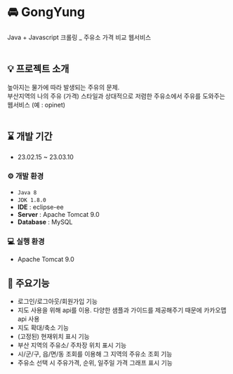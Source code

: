 # 🚘 GongYung
Java + Javascript 크롤링 _ 주유소 가격 비교 웹서비스
</br>
</br>
## 💡 프로젝트 소개
높아지는 물가에 따라 발생되는 주유의 문제. </br>
부산지역의 나의 주유 (가격) 스타일과 상대적으로 저렴한 주유소에서 주유를 도와주는 웹서비스 (예 : opinet) 
</br>
</br>

## ⌛ 개발 기간
* 23.02.15 ~ 23.03.10

### ⚙ 개발 환경
- `Java 8`
- `JDK 1.8.0`
- **IDE** : eclipse-ee
- **Server** : Apache Tomcat 9.0
- **Database** : MySQL

### 💻 실행 환경
- Apache Tomcat 9.0

## 📌 주요기능
- 로그인/로그아웃/회원가입 기능
- 지도 사용을 위해 api를 이용. 다양한 샘플과 가이드를 제공해주기 때문에 카카오맵 api 사용
- 지도 확대/축소 기능
- (고정된) 현재위치 표시 기능
- 부산 지역의 주유소/ 주차장 위치 표시 기능
- 시/군/구, 읍/면/동 조회를 이용해 그 지역의 주유소 조회 기능
- 주유소 선택 시 주유가격, 순위, 일주일 가격 그래프 표시 기능
</br>







